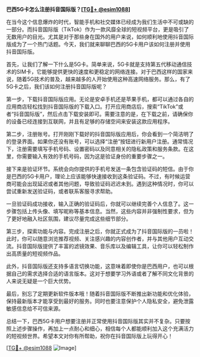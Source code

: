 **巴西5G卡怎么注册抖音国际版？[[TG💪+ @esim1088](https://t.me/s/esim1088)]**

在当今这个信息爆炸的时代，智能手机和社交媒体已经成为我们生活中不可或缺的一部分。而抖音国际版（TikTok）作为一款风靡全球的短视频平台，更是吸引了无数用户的目光。尤其是对于那些身在国外的用户来说，如何顺利地使用抖音国际版成为了一个热门话题。今天，我们就来聊聊巴西的5G卡用户该如何注册并使用抖音国际版。

首先，让我们了解一下什么是5G卡。简单来说，5G卡就是支持第五代移动通信技术的SIM卡，它能够提供更快的速度和更稳定的网络连接。对于巴西这样的国家来说，随着5G技术的普及，越来越多的人开始使用这种高速网络服务。那么，有了5G卡之后，我们该如何注册抖音国际版呢？

第一步，下载抖音国际版应用。无论是安卓手机还是苹果手机，都可以通过各自的应用商店轻松找到抖音国际版的下载入口。打开应用商店后，搜索“TikTok”或者“抖音国际版”，然后点击下载安装即可。需要注意的是，在下载之前，请确保你的设备已经连接到互联网，并且有足够的存储空间来安装这款应用程序。

第二步，注册账号。打开刚刚下载好的抖音国际版应用后，你会看到一个简洁明了的登录界面。如果你还没有账号，可以选择“注册”按钮进行新用户注册。通常情况下，注册需要填写手机号码、设置密码以及同意相关的隐私政策和服务条款。在这里，你需要输入有效的手机号码，因为这是验证身份的重要步骤之一。

接下来是验证环节。系统会向你提供的手机号发送一条包含验证码的短信。由于你是巴西的5G卡用户，理论上应该能够快速接收到这条验证码。不过，有时候运营商可能会出现延迟或者其他问题，导致验证码迟迟未到。遇到这种情况时，你可以尝试重新发送验证码，或者联系客服寻求帮助。

一旦验证码成功接收，输入正确的验证码后，你就可以继续完善个人信息了。这一步骤包括上传头像、填写昵称等基本信息。当然，这些内容并非强制性要求，但为了更好地融入社区氛围，建议尽量完成这些细节部分。

第三步，探索功能与内容。完成注册之后，你就正式成为了抖音国际版的一员啦！此时，你可以随意浏览推荐视频、关注感兴趣的内容创作者，并与其他用户互动交流。抖音国际版提供了丰富的滤镜效果、音乐库以及编辑工具，让你可以轻松制作出高质量的短视频作品。

此外，抖音国际版还支持多语言切换功能，这意味着即使你是巴西用户，也可以根据自己的需求选择合适的语言版本。这对于想要学习外语或者了解不同文化背景的人来说无疑是一个巨大优势。

最后，别忘了定期更新软件版本哦！随着抖音国际版不断推出新功能和优化体验，保持最新版本才能享受到最好的服务。同时也要注意保护个人隐私安全，避免泄露敏感信息给不可信来源。

总结一下，巴西5G卡用户想要注册并正常使用抖音国际版其实并不复杂。只要按照上述步骤操作，再加上一点耐心和细心，相信每个人都能顺利加入这个充满活力的短视频世界。希望本文对你有所帮助，祝你在抖音国际版上玩得开心！

[[TG💪+ @esim1088](https://t.me/s/esim1088) ![Image](https://i.postimg.cc/4NQfJmqS/Snipaste-2025-05-13-00-14-12.png)]
